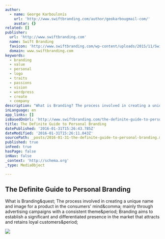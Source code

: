 ```yaml
---
author:
  - name: George Karboulonis
    url: 'http://www.swiftbranding.com/author/geokarbougmail-com/'
    avatar: {}
related: []
publisher:
  url: 'http://www.swiftbranding.com'
  name: Swift Branding
  favicon: 'http://www.swiftbranding.com/wp-content/uploads/2015/11/Swift-Branding.png'
  domain: www.swiftbranding.com
keywords:
  - branding
  - value
  - personal
  - logo
  - traits
  - passions
  - vision
  - wordpress
  - create
  - company
description: "What is Branding? The process involved in creating a unique name and image for a product in the consumers' mind, mainly through advertising campaigns with a consistent theme. Branding aims to establish a significant and differentiated presence in the market that attracts and retains loyal customers."
inLanguage: en
app_links: []
isBasedOnUrl: 'http://www.swiftbranding.com/the-definite-guide-to-personal-branding/?utm_content=buffer63d29&utm_medium=social&utm_source=linkedin.com&utm_campaign=buffer'
title: The Definite Guide to Personal Branding
datePublished: '2016-01-31T15:26:43.785Z'
dateModified: '2016-01-31T15:26:11.043Z'
sourcePath: _posts/2016-01-31-the-definite-guide-to-personal-branding.md
published: true
inFeed: true
hasPage: false
inNav: false
_context: 'http://schema.org'
_type: MediaObject

---
```

<article style=""><h1>The Definite Guide to Personal Branding</h1><p>What is Branding&amp;quest; The process involved in creating a unique name and image for a product in the consumers' mind&amp;comma; mainly through advertising campaigns with a consistent theme&amp;period; Branding aims to establish a significant and differentiated presence in the market that attracts and retains loyal customers&amp;period;</p><img src="http://i0.wp.com/www.swiftbranding.com/wp-content/uploads/2015/09/psychology-of-color-ig.jpg?resize=650%2C5235" /></article>
